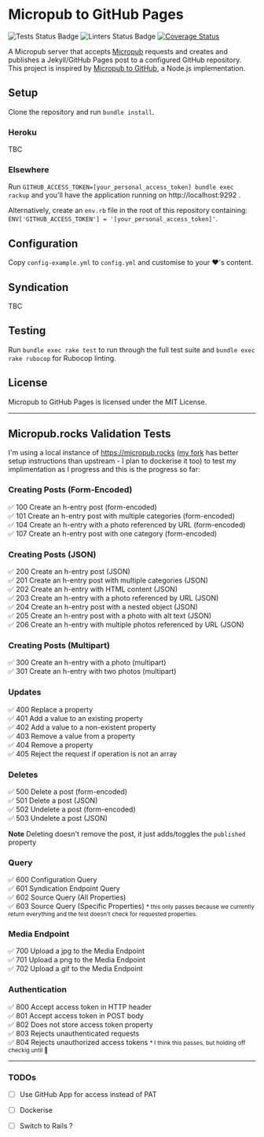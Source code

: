 # Micropub to GitHub Pages

![Tests Status Badge](https://github.com/lildude/micropub-github-pages/workflows/Tests/badge.svg) ![Linters Status Badge](https://github.com/lildude/micropub-github-pages/workflows/Linters/badge.svg) [![Coverage Status](https://coveralls.io/repos/github/lildude/micropub-github-pages/badge.svg)](https://coveralls.io/github/lildude/micropub-github-pages)

A Micropub server that accepts [Micropub](http://micropub.net/) requests and creates and publishes a Jekyll/GitHub Pages post to a configured GitHub repository.  This project is inspired by [Micropub to GitHub](https://github.com/voxpelli/webpage-micropub-to-github), a Node.js implementation.

## Setup

Clone the repository and run `bundle install`.

### Heroku

TBC

<!--
Clicky this button :point_right: [![Deploy](https://www.herokucdn.com/deploy/button.svg)](https://heroku.com/deploy?template=https://github.com/lildude/micropub-github-pages) :soon:. It doesn't work just yet.
-->

### Elsewhere

Run `GITHUB_ACCESS_TOKEN=[your_personal_access_token] bundle exec rackup` and you'll have the application running on http://localhost:9292 .

Alternatively, create an `env.rb` file in the root of this repository containing: `ENV['GITHUB_ACCESS_TOKEN'] = '[your_personal_access_token]'`.

## Configuration

Copy `config-example.yml` to `config.yml` and customise to your :heart:'s content.

## Syndication

TBC

## Testing

Run `bundle exec rake test` to run through the full test suite and `bundle exec rake rubocop` for Rubocop linting.

## License

Micropub to GitHub Pages is licensed under the MIT License.

---

## Micropub.rocks Validation Tests

I'm using a local instance of <https://micropub.rocks> ([my fork](https://github.com/lildude/micropub.rocks) has better setup instructions than upstream - I plan to dockerise it too) to test my implimentation as I progress and this is the progress so far:

### Creating Posts (Form-Encoded)

✅ 100 Create an h-entry post (form-encoded)  
✅ 101 Create an h-entry post with multiple categories (form-encoded)  
✅ 104 Create an h-entry with a photo referenced by URL (form-encoded)  
✅ 107 Create an h-entry post with one category (form-encoded)  

### Creating Posts (JSON)

✅ 200 Create an h-entry post (JSON)  
✅ 201 Create an h-entry post with multiple categories (JSON)  
✅ 202 Create an h-entry with HTML content (JSON)  
✅ 203 Create an h-entry with a photo referenced by URL (JSON)  
✅ 204 Create an h-entry post with a nested object (JSON)  
✅ 205 Create an h-entry post with a photo with alt text (JSON)  
✅ 206 Create an h-entry with multiple photos referenced by URL (JSON)  

### Creating Posts (Multipart)

✅ 300 Create an h-entry with a photo (multipart)  
✅ 301 Create an h-entry with two photos (multipart)  

### Updates

✅ 400 Replace a property  
✅ 401 Add a value to an existing property  
✅ 402 Add a value to a non-existent property  
✅ 403 Remove a value from a property  
✅ 404 Remove a property  
✅ 405 Reject the request if operation is not an array  

### Deletes

✅ 500 Delete a post (form-encoded)  
✅ 501 Delete a post (JSON)  
✅ 502 Undelete a post (form-encoded)  
✅ 503 Undelete a post (JSON)  

**Note** Deleting doesn't remove the post, it just adds/toggles the `published` property

### Query

✅ 600 Configuration Query  
✅ 601 Syndication Endpoint Query  
✅ 602 Source Query (All Properties)  
✅ 603 Source Query (Specific Properties) <small>* this only passes because we currently return everything and the test doesn't check for requested properties.</small>  

### Media Endpoint

✅ 700 Upload a jpg to the Media Endpoint  
✅ 701 Upload a png to the Media Endpoint  
✅ 702 Upload a gif to the Media Endpoint  

### Authentication

✅ 800 Accept access token in HTTP header  
✅ 801 Accept access token in POST body  
✅ 802 Does not store access token property  
✅ 803 Rejects unauthenticated requests  
✅ 804 Rejects unauthorized access tokens <small>* I think this passes, but holding off checkig until 💯</small>  

---

### TODOs

- [ ] Use GitHub App for access instead of PAT
- [ ] Dockerise
- [ ] Switch to Rails ?

